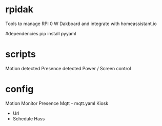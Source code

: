# rpidak
Tools to manage RPI 0 W Dakboard and integrate with homeassistant.io

#dependencies
pip install pyyaml

# scripts
Motion detected
Presence detected
Power / Screen control

# config
Motion
Monitor
Presence
Mqtt - mqtt.yaml
Kiosk
 * Url
 * Schedule
Hass
